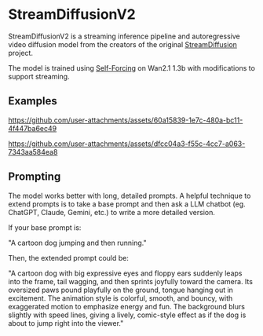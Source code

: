 # StreamDiffusionV2

StreamDiffusionV2 is a streaming inference pipeline and autoregressive video diffusion model from the creators of the original [StreamDiffusion](https://github.com/cumulo-autumn/StreamDiffusion) project.

The model is trained using [Self-Forcing](https://self-forcing.github.io/) on Wan2.1 1.3b with modifications to support streaming.

## Examples

https://github.com/user-attachments/assets/60a15839-1e7c-480a-bc11-4f447ba6ec49

https://github.com/user-attachments/assets/dfcc04a3-f55c-4cc7-a063-7343aa584ea8

## Prompting

The model works better with long, detailed prompts. A helpful technique to extend prompts is to take a base prompt and then ask a LLM chatbot (eg. ChatGPT, Claude, Gemini, etc.) to write a more detailed version.

If your base prompt is:

"A cartoon dog jumping and then running."

Then, the extended prompt could be:

"A cartoon dog with big expressive eyes and floppy ears suddenly leaps into the frame, tail wagging, and then sprints joyfully toward the camera. Its oversized paws pound playfully on the ground, tongue hanging out in excitement. The animation style is colorful, smooth, and bouncy, with exaggerated motion to emphasize energy and fun. The background blurs slightly with speed lines, giving a lively, comic-style effect as if the dog is about to jump right into the viewer."
